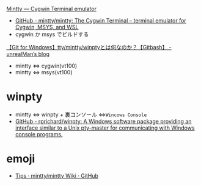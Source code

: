 [Mintty — Cygwin Terminal emulator](http://mintty.github.io/)
- [GitHub - mintty/mintty: The Cygwin Terminal – terminal emulator for Cygwin, MSYS, and WSL](https://github.com/mintty/mintty)
- cygwin か msys でビルドする

[【Git for Windows】tty/mintty/winptyとは何なのか？【Gitbash】 - unrealMan’s blog](https://unrealman.hatenablog.com/entry/tty-mintty-winpty)

- mintty <=> cygwin(vt100)
- mintty <=> msys(vt100)

# winpty
- mintty <=> winpty
                     + 裏コンソール <=>`Wincows Console`
- [GitHub - rprichard/winpty: A Windows software package providing an interface similar to a Unix pty-master for communicating with Windows console programs.](https://github.com/rprichard/winpty)

# emoji
- [Tips · mintty/mintty Wiki · GitHub](https://github.com/mintty/mintty/wiki/Tips/d4052a27752792d9857cac90a022ce43bd4c5efc)
